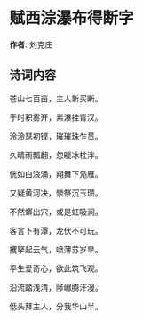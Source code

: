 # 赋西淙瀑布得断字

**作者**: 刘克庄

## 诗词内容

苍山七百亩，主人新买断。

于时积雾开，素瀑挂青汉。

泠泠瑟初铿，璀璀珠乍贯。

久晴雨瓢翻，忽暖冰柱泮。

恍如白浪涌，翔舞下凫雁。

又疑黄河决，禜祭沉玉瓒。

不然蟒出穴，或是虹吸涧。

客言下有潭，龙伏不可玩。

攫拏起云气，喷薄苏岁旱。

平生爱奇心，欲此筑飞观。

沿流踏浅清，陟𪩘腾汗漫。

低头拜主人，分我华山半。

